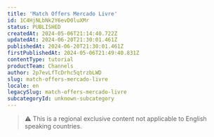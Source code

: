 ```yaml
---
title: 'Match Offers Mercado Livre'
id: 1C4HjNLbNk2Y6evD0luXMr
status: PUBLISHED
createdAt: 2024-05-06T21:14:40.722Z
updatedAt: 2024-06-20T21:30:01.461Z
publishedAt: 2024-06-20T21:30:01.461Z
firstPublishedAt: 2024-05-06T21:49:40.831Z
contentType: tutorial
productTeam: Channels
author: 2p7evLfTcDrhc5qtrzbLWD
slug: match-offers-mercado-livre
locale: en
legacySlug: match-offers-mercado-livre
subcategoryId: unknown-subcategory
---
```


>⚠️ This is a regional exclusive content not applicable to English speaking countries. 
